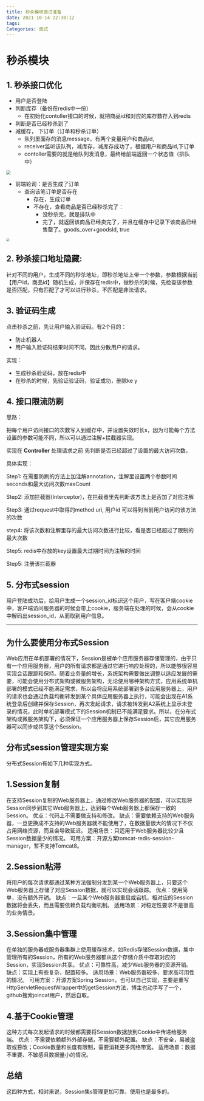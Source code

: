 ```yaml
---
title: 秒杀模块面试准备
date: 2021-10-14 22:30:12
tags:
Categories: 面试
---
```


# 秒杀模块

## 1. 秒杀接口优化

- 用户是否登陆
- 判断库存（备份在redis中一份）
  - 在初始化contoller接口的时候，就把商品id和对应的库存数存入到redis
- 判断是否已经秒杀到了
- 减缓存， 下订单（订单和秒杀订单）
  - 队列里面存的消息message，有两个变量用户和商品id,
  - receiver监听该队列，减库存，减库存成功了，根据用户和商品id,下订单
  - contoller需要的就是给队列发消息，最终给前端返回一个状态值（排队中）

<!--more -->



<img src="https://tva1.sinaimg.cn/large/008i3skNly1gwn32zi2y7j30o40n0wfo.jpg" style="zoom: 67%;" />

- 前端轮询：是否生成了订单
  - 查询该笔订单是否存在
    - 存在，生成订单
    - 不存在，查看商品是否已经秒杀完了：
      - 没秒杀完，就是排队中
      - 完了，就返回该商品已经卖完了，并且在缓存中记录下该商品已经售罄了。goods_over+goodsId, true



<img src="https://tva1.sinaimg.cn/large/008i3skNly1gwn3541p3cj30qk0hkq4d.jpg" style="zoom:50%;" />


## 2. 秒杀接口地址隐藏:

针对不同的用户，生成不同的秒杀地址，即秒杀地址上带一个参数，参数根据当前【用户id，商品id】随机生成，并保存在redis中，做秒杀的时候，先检查该参数是否匹配，只有匹配了才可以进行秒杀，不匹配是非法请求。

## 3. 验证码生成

点击秒杀之前，先让用户输入验证码。有2个目的：

* 防止机器人
* 用户输入验证码结果时间不同，因此分散用户的请求。

实现：

* 生成秒杀验证码，放在redis中
* 在秒杀的时候，先验证验证码，验证成功，删除ke y

 ## 4. 接口限流防刷

思路：

把每个用户访问接口的次数写入到缓存中，并设置失效时长s，因为可能每个方法设置的参数可能不同，所以可以通过注解+拦截器实现。

实现在 **Controller** 处理请求之前 先判断是否已经超过了设置的最大访问次数。

具体实现：

Step1: 在需要防刷的方法上加注解annotation，注解里设置两个参数时间seconds和最大访问次数maxCount

Step2: 添加拦截器(Interceptor)，在拦截器里先判断该方法上是否加了对应注解

Step3: 通过request中取得的method uri, 用户id 可以得到当前用户访问的该方法的次数

step4: 将该次数和注解里存的最大访问次数进行比较，看是否已经超过了限制的最大次数

Step5: redis中存放的key设置最大过期时间为注解的时间

Step5: 注册该拦截器



## 5. 分布式session

用户登陆成功后，给用户生成一个session_id标识这个用户，写在客户端cookie中，客户端访问服务器的时候会带上cookie，服务端在处理的时候，会从cookie中解码出session_id，从而取到用户信息。

<hr/>

## 为什么要使用分布式Session

Web应用在单机部署的情况下，Session是被单个应用服务器存储管理的，由于只有一个应用服务器，用户的所有请求都是通过它进行响应处理的，所以能够很容易实现会话跟踪和保持。随着业务量的增长，系统架构需要做出调整以适应发展的需要，可能会使用分布式架构或微服务架构，无论使用哪种架构方式，应用系统单机部署的模式已经不能满足需求，所以会将应用系统部署到多台应用服务器上，用户的请求也会通过负载均衡转发到某个具体应用服务器上执行，可能会出现在A1系统登录后创建并保存Session，再次发起请求，请求被转发到A2系统上显示未登录的情况，此时单机部署模式下的Session机制已不能满足要求。所以，在分布式架构或微服务架构下，必须保证一个应用服务器上保存Session后，其它应用服务器可以同步或共享这个Session。

## 分布式session管理实现方案

分布式Session有如下几种实现方式。

## 1.Session复制

在支持Session复制的Web服务器上，通过修改Web服务器的配置，可以实现将Session同步到其它Web服务器上，达到每个Web服务器上都保存一致的Session。
优点：代码上不需要做支持和修改。
缺点：需要依赖支持的Web服务器，一旦更换成不支持的Web服务器就不能使用了，在数据量很大的情况下不仅占用网络资源，而且会导致延迟。
适用场景：只适用于Web服务器比较少且Session数据量少的情况。
可用方案：开源方案tomcat-redis-session-manager，暂不支持Tomcat8。

## 2.Session粘滞

将用户的每次请求都通过某种方法强制分发到某一个Web服务器上，只要这个Web服务器上存储了对应Session数据，就可以实现会话跟踪。
优点：使用简单，没有额外开销。
缺点：一旦某个Web服务器重启或宕机，相对应的Session数据将会丢失，而且需要依赖负载均衡机制。
适用场景：对稳定性要求不是很高的业务情景。

## 3.Session集中管理

在单独的服务器或服务器集群上使用缓存技术，如Redis存储Session数据，集中管理所有的Session，所有的Web服务器都从这个存储介质中存取对应的Session，实现Session共享。
优点：可靠性高，减少Web服务器的资源开销。
缺点：实现上有些复杂，配置较多。
适用场景：Web服务器较多、要求高可用性的情况。
可用方案：开源方案Spring Session，也可以自己实现，主要是重写HttpServletRequestWrapper中的getSession方法，博主也动手写了一个，github搜索joincat用户，然后自取。

## 4.基于Cookie管理

这种方式每次发起请求的时候都需要将Session数据放到Cookie中传递给服务端。
优点：不需要依赖额外外部存储，不需要额外配置。
缺点：不安全，易被盗取或篡改；Cookie数量和长度有限制，需要消耗更多网络带宽。
适用场景：数据不重要、不敏感且数据量小的情况。

## 总结

这四种方式，相对来说，Session集s管理更加可靠，使用也是最多的。
